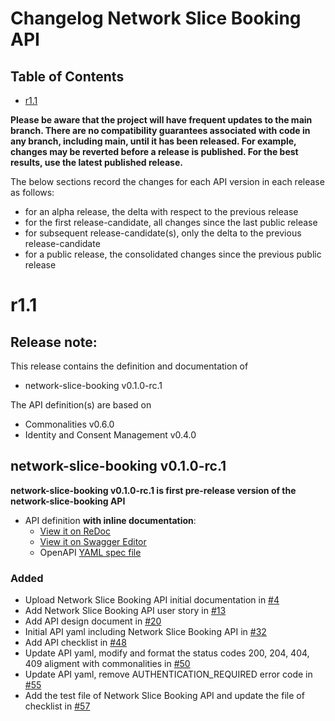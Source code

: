# Changelog Network Slice Booking API

## Table of Contents
- [r1.1](#r1.1)


**Please be aware that the project will have frequent updates to the main branch. There are no compatibility guarantees associated with code in any branch, including main, until it has been released. For example, changes may be reverted before a release is published. For the best results, use the latest published release.**

The below sections record the changes for each API version in each release as follows:

* for an alpha release, the delta with respect to the previous release
* for the first release-candidate, all changes since the last public release
* for subsequent release-candidate(s), only the delta to the previous release-candidate
* for a public release, the consolidated changes since the previous public release

# r1.1
## Release note:
This release contains the definition and documentation of

- network-slice-booking v0.1.0-rc.1

The API definition(s) are based on

- Commonalities v0.6.0
- Identity and Consent Management v0.4.0
## network-slice-booking v0.1.0-rc.1

**network-slice-booking v0.1.0-rc.1 is first pre-release version of the network-slice-booking API**

- API definition **with inline documentation**:
  - [View it on ReDoc](https://redocly.github.io/redoc/?url=https://raw.githubusercontent.com/camaraproject/NetworkSliceBooking/refs/heads/main/code/API_definitions/NetworkSliceBooking.yaml&nocors)
  - [View it on Swagger Editor](https://editor.swagger.io/?url=https://raw.githubusercontent.com/camaraproject/NetworkSliceBooking/refs/heads/main/code/API_definitions/NetworkSliceBooking.yaml)
  - OpenAPI [YAML spec file](https://github.com/camaraproject/NetworkSliceBooking/blob/main/code/API_definitions/NetworkSliceBooking.yaml)
### Added
* Upload Network Slice Booking API initial documentation in [#4](https://github.com/camaraproject/NetworkSliceBooking/pull/4) 
* Add Network Slice Booking API user story in [#13](https://github.com/camaraproject/NetworkSliceBooking/pull/13)
* Add API design document in [#20](https://github.com/camaraproject/NetworkSliceBooking/pull/20)
* Initial API yaml including Network Slice Booking API in [#32](https://github.com/camaraproject/NetworkSliceBooking/pull/32)
* Add API checklist in [#48](https://github.com/camaraproject/NetworkSliceBooking/pull/48)
* Update API yaml, modify and format the status codes 200, 204, 404, 409 aligment with commonalities in [#50](https://github.com/camaraproject/NetworkSliceBooking/pull/50)
* Update API yaml, remove AUTHENTICATION_REQUIRED error code in [#55](https://github.com/camaraproject/NetworkSliceBooking/pull/55)
* Add the test file of Network Slice Booking API and update the file of checklist in [#57](https://github.com/camaraproject/NetworkSliceBooking/pull/57)
